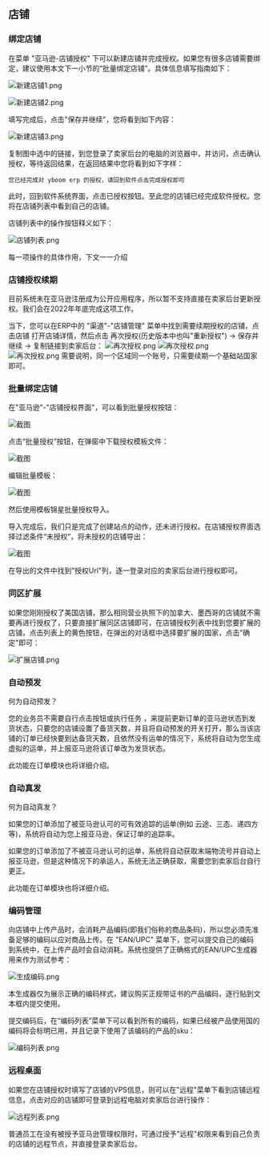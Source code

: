 ## 店铺

### 绑定店铺

在菜单 "亚马逊-店铺授权" 下可以新建店铺并完成授权。如果您有很多店铺需要绑定，建议使用本文下一小节的“批量绑定店铺”。具体信息填写指南如下：

![新建店铺1.png](https://oss.yboom.cn/resource/guide-doc/f1663f5ff4b5e0c909ae5d1999511d87.png)

![新建店铺2.png](https://oss.yboom.cn/resource/guide-doc/ac17a1fc3c19e0458e085c43bbf0adf4.png)

填写完成后，点击"保存并继续"，您将看到如下内容：

![新建店铺3.png](https://oss.yboom.cn/resource/guide-doc/3a73b78a8b71b796e4970b3efb23bb1b.png)

复制图中选中的链接，到您登录了卖家后台的电脑的浏览器中，并访问，点击确认授权，等待返回结果，在返回结果中您将看到如下字样：

```
您已经完成对 yboom erp 的授权，请回到软件点击完成授权即可
```

此时，回到软件系统界面，点击已授权按钮。至此您的店铺已经完成软件授权。您将在店铺列表中看到自己的店铺。

店铺列表中的操作按钮释义如下：

![店铺列表.png](https://oss.yboom.cn/resource/guide-doc/8d2bda47a7f8f3f48202f35e96ebfa3f.png)

每一项操作的具体作用，下文一一介绍

### 店铺授权续期

目前系统未在亚马逊注册成为公开应用程序，所以暂不支持直接在卖家后台更新授权。我们会在2022年年底完成这项工作。

当下，您可以在ERP中的 "渠道"-"店铺管理" 菜单中找到需要续期授权的店铺，点击店铺 打开店铺详情，然后点击 再次授权(历史版本中也叫"重新授权") -> 保存并继续 -> 复制链接到卖家后台：
![再次授权.png](https://oss.yboom.cn/resource/guide-doc/%E5%86%8D%E6%AC%A1%E6%8E%88%E6%9D%83.png)
![再次授权.png](https://oss.yboom.cn/resource/guide-doc/%E5%86%8D%E6%AC%A1%E6%8E%88%E6%9D%832.png)
![再次授权.png](https://oss.yboom.cn/resource/guide-doc/%E5%86%8D%E6%AC%A1%E6%8E%88%E6%9D%833.png)
需要说明，同一个区域同一个账号，只需要续期一个基础站国家即可。

### 批量绑定店铺

在"亚马逊"-"店铺授权界面"，可以看到批量授权按钮：

![截图](https://oss.yboom.cn/resource/guide-doc/fd6fc22e80df310c658df89ffec2af3a.png)

点击“批量授权”按钮，在弹窗中下载授权模板文件：

![截图](https://oss.yboom.cn/resource/guide-doc/a81de1f93e8ca39cf2e430c478274cb5.png)

编辑批量模板：

![截图](https://oss.yboom.cn/resource/guide-doc/54daf255b38009397c0724aedec569a4.png)

然后使用模板锦星批量授权导入。

导入完成后，我们只是完成了创建站点的动作，还未进行授权。在店铺授权界面选择过滤条件“未授权”，将未授权的店铺导出：

![截图](https://oss.yboom.cn/resource/guide-doc/839b46d5ed1810a18b1cc9f7741ca204.png)

在导出的文件中找到"授权Url"列，逐一登录对应的卖家后台进行授权即可。

### 同区扩展

如果您刚刚授权了美国店铺，那么相同营业执照下的加拿大、墨西哥的店铺就不需要再进行授权了，只要直接扩展同区店铺即可，在店铺授权列表中找到您要扩展的店铺，点击列表上的黄色按钮，在弹出的对话框中选择要扩展的国家，点击"确定"即可：

![扩展店铺.png](https://oss.yboom.cn/resource/guide-doc/c0ca9111af3afc8f24d62574cc29090f.png)

### 自动预发

何为自动预发？

您的业务员不需要自行点击按钮或执行任务 ，来提前更新订单的亚马逊状态到发货状态，只要您的店铺设置了备货天数，并且将自动预发的开关打开，那么当该店铺的订单已经快要到达备货天数，且依然没有运单的情况下，系统将自动为您生成虚拟的运单，并上报亚马逊将该订单改为发货状态。

此功能在订单模块也将详细介绍。

### 自动真发

何为自动真发？

如果您的订单添加了被亚马逊认可的可有效追踪的运单(例如 云途、三态、递四方等)，系统将自动为您上报亚马逊，保证订单的追踪率。

如果您的订单添加了不被亚马逊认可的运单，系统将自动获取末端物流号并自动上报亚马逊，但是这种情况下的承运人，系统无法正确获取，需要您到卖家后台自行更正。

此功能在订单模块也将详细介绍。

### 编码管理

向店铺中上传产品时，会消耗产品编码(即我们俗称的商品条码)，所以您必须先准备足够的编码以应对商品上传。在 "EAN/UPC" 菜单下，您可以提交自己的编码到系统中，在上传产品时会自动消耗。系统也提供了正确格式的EAN/UPC生成器用来作为测试参考：

![生成编码.png](https://oss.yboom.cn/resource/guide-doc/88b675d7edc9de3226eab18615fcaa4b.png)

本生成器仅为展示正确的编码样式，建议购买正规带证书的产品编码，逐行贴到文本框内提交使用。

提交编码后，在“编码列表”菜单下可以看到所有的编码，如果已经被产品使用国的编码将会标明已用，并且记录下使用了该编码的产品的sku：

![编码列表.png](https://oss.yboom.cn/resource/guide-doc/95ed043416263712736daed133a890a2.png)

### 远程桌面

如果您在店铺授权时填写了店铺的VPS信息，则可以在"远程"菜单下看到店铺远程信息，点击对应的店铺即可登录到远程电脑对卖家后台进行操作：

![远程列表.png](https://oss.yboom.cn/resource/guide-doc/d575f3f167847ec85f56bfb2d952b680.png)

普通员工在没有被授予亚马逊管理权限时，可通过授予"远程"权限来看到自己负责的店铺的远程节点，并直接登录卖家后台。